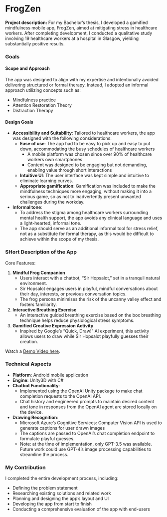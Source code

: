 # FrogZen

**Project description:** For my Bachelor’s thesis, I developed a gamified mindfulness mobile app, FrogZen, aimed at mitigating stress in healthcare workers. After completing development, I conducted a qualitative study involving 19 healthcare workers at a hospital in Glasgow, yielding substantially positive results.

### Goals

#### Scope and Approach

The app was designed to align with my expertise and intentionally avoided delivering structured or formal therapy. Instead, I adopted an informal approach utilizing concepts such as:

-	Mindfulness practice
-	Attention Restoration Theory
-	Distraction Therapy

#### Design Goals

- **Accessibility and Suitability**: Tailored to healthcare workers, the app was designed with the following considerations:
  - **Ease of use**: The app had to be easy to pick up and easy to put down, accommodating the busy schedules of healthcare workers
    - A mobile platform was chosen since over 90% of healthcare workers own smartphones
    - Content was designed to be engaging but not demanding, enabling value through short interactions
  - **Intuitive UI**: The user interface was kept simple and intuitive to eliminate learning curves.
  - **Appropriate gamification**: Gamification was included to make the mindfulness techniques more engaging, without making it into a serious game, so as not to inadvertently present unwanted challenges during the workday.
- **Informal tone**:
  - To address the stigma among healthcare workers surrounding mental health support, the app avoids any clinical language and uses a light-hearted, informal tone.
  - The app should serve as an additional informal tool for stress relief, not as a substitute for formal therapy, as this would be difficult to achieve within the scope of my thesis.

### SHort Description of the App

Core Features:

1. **Mindful Frog Companion**
    - Users interact with a chatbot, “Sir Hopsalot,” set in a tranquil natural environment.
    - Sir Hopsalot engages users in playful, mindful conversations about their day, interests, or previous conversation topics.
    - The frog persona minimises the risk of the uncanny valley effect and fosters familiarity.
2. **Interactive Breathing Exercise**
    - An interactive guided breathing exercise based on the box breathing technique helps reduce physiological stress symptoms.
3. **Gamified Creative Expression Activity**
    - Inspired by Google’s “Quick, Draw!” AI experiment, this activity allows users to draw while Sir Hopsalot playfully guesses their creation.

Watch a [Demo Video here](https://youtu.be/RrvcG253V2Y).

### Technical Aspects

- **Platform**: Android mobile application
- **Engine**: Unity3D with C#
- **Chatbot Functionality**:
  - Implemented using the OpenAI Unity package to make chat completion requests to the OpenAI API.
  - Chat history and engineered prompts to maintain desired content and tone in responses from the OpenAI agent are stored locally on the device.
- **Drawing Recognition**:
  - Microsoft Azure’s Cognitive Services: Computer Vision API is used to generate captions for user drawn images
  - The captions are passed to OpenAI’s chat completion endpoint to formulate playful guesses.
  - Note: at the time of implementation, only GPT-3.5 was available. Future work could use GPT-4’s image processing capabilities to streamline the process.

### My Contribution

I completed the entire development process, including:

- Defining the problem statement
- Researching existing solutions and related work
- Planning and designing the app’s layout and UI
- Developing the app from start to finish
- Conducting a comprehensive evaluation of the app with end-users
